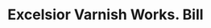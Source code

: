 ---
doi: 10.7916/D8X93PBD
date_other: '1890'
date_other_textual: 1890-1899
form: printed ephemera
genre:
- Invoices
name:
- Excelsior Varnish Works
object_in_context_url: https://biggert.cul.columbia.edu/items/view/ave_biggert_00987
subject_hierarchical_geographic:
- New York, New York, United States
subject_name:
- Excelsior Varnish Works
title: Excelsior Varnish Works. Bill
sort_title: Excelsior Varnish Works. Bill
call_number: ave_biggert_00987
coordinates:
- 40.71277777777778,-74.00583333333333
pid: ave_biggert_00987
identifiers: ave_biggert_00987
thumbnail: https://derivativo-2.library.columbia.edu/iiif/2/ldpd:344456/full/!256,256/0/native.jpg
permalink: "/biggert/ave_biggert_00987/"
layout: iiif-image-page
---